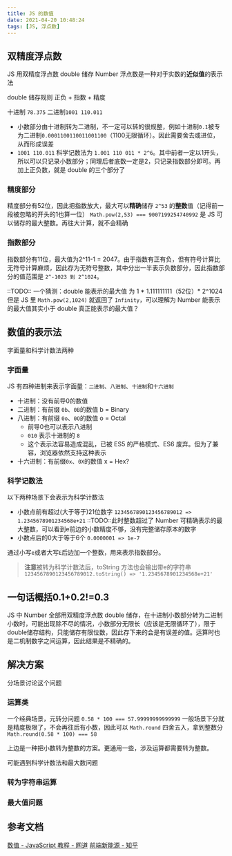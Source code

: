 ```yaml
---
title: JS 的数值
date: 2021-04-20 10:48:24
tags: [JS, 浮点数]
---
```


## 双精度浮点数
JS 用双精度浮点数 double 储存 Number
浮点数是一种对于实数的**近似值**的表示法

double 储存规则
正负 + 指数 + 精度

十进制 `78.375`
二进制`1001 110.011` 
- 小数部分由十进制转为二进制，不一定可以转的很规整，例如十进制`0.1`被专为二进制`0.0001100110011001100`（1100无限循环）。因此需要舍去或进位，从而形成误差
- `1001 110.011` 科学记数法为 `1.001 110 011 * 2^6`。其中前者一定以1开头，所以可以只记录小数部分；同理后者底数一定是2，只记录指数部分即可。再加上正负数，就是 double 的三个部分了

### 精度部分
精度部分有52位，因此把指数放大，最大可以**精确**储存 `2^53` 的**整数**值（记得前一段被忽略的开头的1也算一位）
`Math.pow(2,53) === 9007199254740992` 是 JS 可以储存的最大整数。再往大计算，就不会精确

### 指数部分
指数部分有11位，最大值为2^11-1 = 2047。由于指数有正有负，但有符号计算比无符号计算麻烦，因此存为无符号整数，其中分出一半表示负数部分，因此指数部分的值范围是 `2^-1023 到 2^1024`。

::TODO:: 一个猜测：double 能表示的最大值 为 1 * 1.111111111（52位）* 2^1024
但是 JS 里 `Math.pow(2,1024)` 就返回了 `Infinity`，可以理解为 Number 能表示的最大值其实小于 double 真正能表示的最大值？

## 数值的表示法
字面量和科学计数法两种

### 字面量
JS 有四种进制来表示字面量：`二进制`、`八进制`、`十进制`和`十六进制`
- 十进制：没有前导0的数值
- 二进制：有前缀 `0b`、`0B`的数值 b = Binary
- 八进制：有前缀 `0o`、`0O`的数值 o = Octal
	- 前导0也可以表示八进制
	- `010` 表示十进制的 `8`
	- 这个表示法容易造成混乱，已被 ES5 的严格模式、ES6 废弃。但为了兼容，浏览器依然支持这种表示
- 十六进制：有前缀`0x`、`0X`的数值 x = Hex?

### 科学记数法
以下两种场景下会表示为科学计数法
- 小数点前有超过(大于等于)21位数字
`1234567890123456789012 => 1.2345678901234568e+21`
::TODO::此时整数超过了 Number 可精确表示的最大整数，可以看到e前边的小数精度不够，没有完整储存原本的数字
- 小数点后的0大于等于6个
`0.0000001 => 1e-7`

通过小写`e`或者大写`E`后边加一个整数，用来表示指数部分。

> **注意**被转为科学计数法后，toString 方法也会输出带e的字符串  
> `1234567890123456789012.toString() => '1.2345678901234568e+21'`  

## 一句话概括0.1+0.2!=0.3
JS 中 Number 全部用双精度浮点数 double 储存，在十进制小数部分转为二进制小数时，可能出现除不尽的情况，小数部分无限长（应该是无限循环了），限于double储存结构，只能储存有限位数，因此存下来的会是有误差的值。运算时也是二机制数字之间运算，因此结果是不精确的。

## 解决方案
分场景讨论这个问题

### 运算类
一个经典场景，元转分问题
`0.58 * 100 === 57.99999999999999`
一般场景下分就是精度极限了，不会再往后有小数，因此可以 `Math.round` 四舍五入，拿到整数分
`Math.round(0.58 * 100) === 58`

上边是一种把小数转为整数的方案。更通用一些，涉及运算都需要转为整数。

可能遇到科学计数法和最大数问题

### 转为字符串运算

### 最大值问题


## 参考文档
[数值 - JavaScript 教程 - 网道](https://wangdoc.com/javascript/types/number.html)
[前端新能源 - 知乎](https://zhuanlan.zhihu.com/ne-fe)